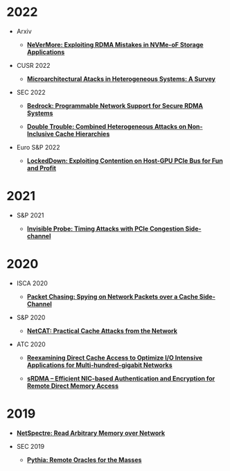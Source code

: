
# 2022

* Arxiv

  * [**NeVerMore: Exploiting RDMA Mistakes in NVMe-oF Storage Applications**](https://arxiv.org/pdf/2202.08080.pdf)

* CUSR 2022

  * [**Microarchitectural Atacks in Heterogeneous Systems: A Survey**](https://dl.acm.org/doi/pdf/10.1145/3544102)

* SEC 2022

  * [**Bedrock: Programmable Network Support for Secure RDMA Systems**](https://www.usenix.org/system/files/sec22-xing.pdf)
  
  * [**Double Trouble: Combined Heterogeneous Attacks on Non-Inclusive Cache Hierarchies**](https://www.usenix.org/system/files/sec22-purnal.pdf)
 
* Euro S&P 2022

  * [**LockedDown: Exploiting Contention on Host-GPU PCIe Bus for Fun and Profit**](https://casrl.ece.ucf.edu/wp-content/uploads/2022/03/2022-eurosp-lockdown.pdf)
 
# 2021

* S&P 2021

  * [**Invisible Probe: Timing Attacks with PCIe Congestion Side-channel**](https://cpb-us-e2.wpmucdn.com/faculty.sites.uci.edu/dist/5/764/files/2021/06/oakland21b.pdf)

# 2020

* ISCA 2020

  * [**Packet Chasing: Spying on Network Packets over a Cache Side-Channel**](https://arxiv.org/pdf/1909.04841.pdf)

* S&P 2020

  * [**NetCAT: Practical Cache Attacks from the Network**](https://download.vusec.net/papers/netcat_sp20.pdf)

* ATC 2020

  * [**Reexamining Direct Cache Access to Optimize I/O Intensive Applications for Multi-hundred-gigabit Networks**](https://www.usenix.org/system/files/atc20-farshin.pdf)
  
  * [**sRDMA – Efficient NIC-based Authentication and Encryption for Remote Direct Memory Access**](https://www.usenix.org/system/files/atc20-taranov_0.pdf)

# 2019

  * [**NetSpectre: Read Arbitrary Memory over Network**](https://arxiv.org/pdf/1807.10535.pdf)

* SEC 2019

  * [**Pythia: Remote Oracles for the Masses**](https://www.usenix.org/system/files/sec19-tsai.pdf)

